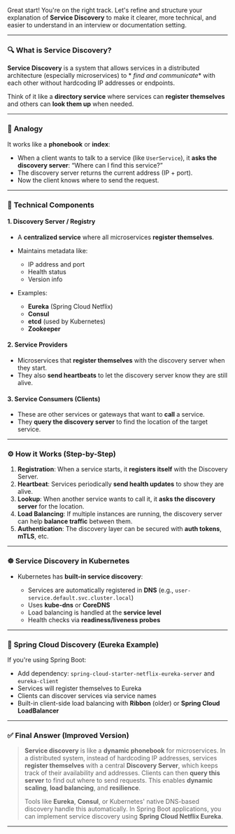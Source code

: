 Great start! You're on the right track. Let's refine and structure your explanation of **Service Discovery** to make it
clearer, more technical, and easier to understand in an interview or documentation setting.

---

### 🔍 **What is Service Discovery?**

**Service Discovery** is a system that allows services in a distributed architecture (especially microservices) to *
*find and communicate** with each other without hardcoding IP addresses or endpoints.

Think of it like a **directory service** where services can **register themselves** and others can **look them up** when
needed.

---

### 🧭 **Analogy**

It works like a **phonebook** or **index**:

* When a client wants to talk to a service (like `UserService`), it **asks the discovery server**: “Where can I find
  this service?”
* The discovery server returns the current address (IP + port).
* Now the client knows where to send the request.

---

### 🧱 **Technical Components**

#### 1. **Discovery Server / Registry**

* A **centralized service** where all microservices **register themselves**.
* Maintains metadata like:

    * IP address and port
    * Health status
    * Version info
* Examples:

    * **Eureka** (Spring Cloud Netflix)
    * **Consul**
    * **etcd** (used by Kubernetes)
    * **Zookeeper**

#### 2. **Service Providers**

* Microservices that **register themselves** with the discovery server when they start.
* They also **send heartbeats** to let the discovery server know they are still alive.

#### 3. **Service Consumers (Clients)**

* These are other services or gateways that want to **call** a service.
* They **query the discovery server** to find the location of the target service.

---

### ⚙️ **How it Works (Step-by-Step)**

1. **Registration**: When a service starts, it **registers itself** with the Discovery Server.
2. **Heartbeat**: Services periodically **send health updates** to show they are alive.
3. **Lookup**: When another service wants to call it, it **asks the discovery server** for the location.
4. **Load Balancing**: If multiple instances are running, the discovery server can help **balance traffic** between
   them.
5. **Authentication**: The discovery layer can be secured with **auth tokens**, **mTLS**, etc.

---

### ☸️ **Service Discovery in Kubernetes**

* Kubernetes has **built-in service discovery**:

    * Services are automatically registered in **DNS** (e.g., `user-service.default.svc.cluster.local`)
    * Uses **kube-dns** or **CoreDNS**
    * Load balancing is handled at the **service level**
    * Health checks via **readiness/liveness probes**

---

### 🌱 **Spring Cloud Discovery (Eureka Example)**

If you're using Spring Boot:

* Add dependency: `spring-cloud-starter-netflix-eureka-server` and `eureka-client`
* Services will register themselves to Eureka
* Clients can discover services via service names
* Built-in client-side load balancing with **Ribbon** (older) or **Spring Cloud LoadBalancer**

---

### ✅ **Final Answer (Improved Version)**

> **Service discovery** is like a **dynamic phonebook** for microservices. In a distributed system, instead of
> hardcoding IP addresses, services **register themselves** with a central **Discovery Server**, which keeps track of
> their availability and addresses. Clients can then **query this server** to find out where to send requests. This
> enables **dynamic scaling**, **load balancing**, and **resilience**.
>
> Tools like **Eureka**, **Consul**, or Kubernetes' native DNS-based discovery handle this automatically. In Spring Boot
> applications, you can implement service discovery using **Spring Cloud Netflix Eureka**.

---

